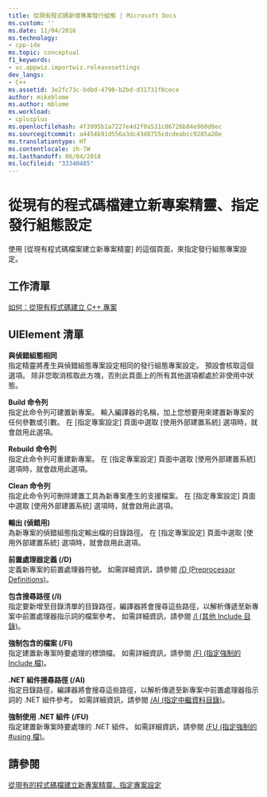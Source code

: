 ```yaml
---
title: 從現有程式碼新增專案發行組態 | Microsoft Docs
ms.custom: ''
ms.date: 11/04/2016
ms.technology:
- cpp-ide
ms.topic: conceptual
f1_keywords:
- vc.appwiz.importwiz.releasesettings
dev_langs:
- C++
ms.assetid: 3e2fc73c-bdbd-4790-b2bd-d31731f0cece
author: mikeblome
ms.author: mblome
ms.workload:
- cplusplus
ms.openlocfilehash: 4f3995b1a7227e4d2f0a531c86726b84e960d8ec
ms.sourcegitcommit: a4454b91d556a3dc43d8755cdcdeabcc9285a20e
ms.translationtype: HT
ms.contentlocale: zh-TW
ms.lasthandoff: 06/04/2018
ms.locfileid: "33340485"
---
```

# <a name="specify-release-configuration-settings-create-new-project-from-existing-code-files-wizard"></a>從現有的程式碼檔建立新專案精靈、指定發行組態設定
使用 [從現有程式碼檔案建立新專案精靈] 的這個頁面，來指定發行組態專案設定。  
  
## <a name="task-list"></a>工作清單  
 [如何：從現有程式碼建立 C++ 專案](../ide/how-to-create-a-cpp-project-from-existing-code.md)  
  
## <a name="uielement-list"></a>UIElement 清單  
 **與偵錯組態相同**  
 指定精靈將產生與偵錯組態專案設定相同的發行組態專案設定。 預設會核取這個選項。 除非您取消核取此方塊，否則此頁面上的所有其他選項都處於非使用中狀態。  
  
 **Build 命令列**  
 指定此命令列可建置新專案。 輸入編譯器的名稱，加上您想要用來建置新專案的任何參數或引數。 在 [指定專案設定] 頁面中選取 [使用外部建置系統] 選項時，就會啟用此選項。  
  
 **Rebuild 命令列**  
 指定此命令列可重建新專案。 在 [指定專案設定] 頁面中選取 [使用外部建置系統] 選項時，就會啟用此選項。  
  
 **Clean 命令列**  
 指定此命令列可刪除建置工具為新專案產生的支援檔案。 在 [指定專案設定] 頁面中選取 [使用外部建置系統] 選項時，就會啟用此選項。  
  
 **輸出 (偵錯用)**  
 為新專案的偵錯組態指定輸出檔的目錄路徑。 在 [指定專案設定] 頁面中選取 [使用外部建置系統] 選項時，就會啟用此選項。  
  
 **前置處理器定義 (/D)**  
 定義新專案的前置處理器符號。 如需詳細資訊，請參閱 [/D (Preprocessor Definitions)](../build/reference/d-preprocessor-definitions.md)。  
  
 **包含搜尋路徑 (/I)**  
 指定要新增至目錄清單的目錄路徑，編譯器將會搜尋這些路徑，以解析傳遞至新專案中前置處理器指示詞的檔案參考。 如需詳細資訊，請參閱 [/I (其他 Include 目錄)](../build/reference/i-additional-include-directories.md)。  
  
 **強制包含的檔案 (/FI)**  
 指定建置新專案時要處理的標頭檔。 如需詳細資訊，請參閱 [/FI (指定強制的 Include 檔)](../build/reference/fi-name-forced-include-file.md)。  
  
 **.NET 組件搜尋路徑 (/AI)**  
 指定目錄路徑，編譯器將會搜尋這些路徑，以解析傳遞至新專案中前置處理器指示詞的 .NET 組件參考。 如需詳細資訊，請參閱 [/AI (指定中繼資料目錄)](../build/reference/ai-specify-metadata-directories.md)。  
  
 **強制使用 .NET 組件 (/FU)**  
 指定建置新專案時要處理的 .NET 組件。 如需詳細資訊，請參閱 [/FU (指定強制的 #using 檔)](../build/reference/fu-name-forced-hash-using-file.md)。  
  
## <a name="see-also"></a>請參閱  
 [從現有的程式碼檔建立新專案精靈、指定專案設定](../ide/specify-project-settings-create-new-project-from-existing-code-files-wizard.md)